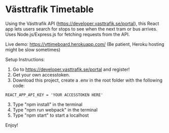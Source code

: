 # Västtrafik Timetable
Using the Västtrafik API (https://developer.vasttrafik.se/portal), this React app lets users search for stops to see when the next tram or bus arrives. Uses Node.js/Express.js for fetching requests from the API. 

Live demo: https://vttimeboard.herokuapp.com/ (Be patient, Heroku hosting might be slow sometimes)

Setup Instructions:
1. Go to https://developer.vasttrafik.se/portal and register! 
2. Get your own accesstoken.
3. Download this project, create a .env in the root folder with the following code:
```
REACT_APP_API_KEY = 'YOUR ACCESSTOKEN HERE'
```
3. Type "npm install" in the terminal
4. Type "npm run webpack" in the terminal
5. Type "npm start" to start a localhost 

Enjoy! 
